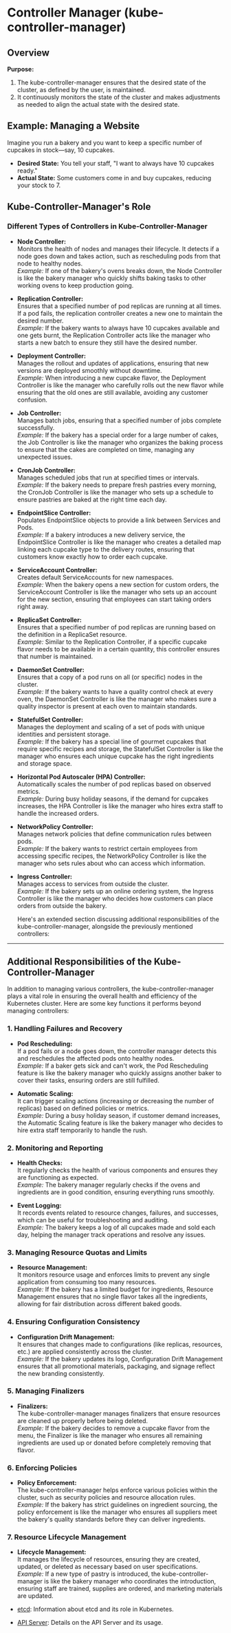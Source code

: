 # Controller Manager (kube-controller-manager)

## Overview

**Purpose:**

1. The kube-controller-manager ensures that the desired state of the cluster, as defined by the user, is maintained.
2. It continuously monitors the state of the cluster and makes adjustments as needed to align the actual state with the desired state.

## Example: Managing a Website

Imagine you run a bakery and you want to keep a specific number of cupcakes in stock—say, 10 cupcakes.

- **Desired State:** You tell your staff, "I want to always have 10 cupcakes ready."
- **Actual State:** Some customers come in and buy cupcakes, reducing your stock to 7.

## Kube-Controller-Manager's Role  

### Different Types of Controllers in Kube-Controller-Manager

- **Node Controller:**  
  Monitors the health of nodes and manages their lifecycle. It detects if a node goes down and takes action, such as rescheduling pods from that node to healthy nodes.  
  *Example:* If one of the bakery's ovens breaks down, the Node Controller is like the bakery manager who quickly shifts baking tasks to other working ovens to keep production going.

- **Replication Controller:**  
  Ensures that a specified number of pod replicas are running at all times. If a pod fails, the replication controller creates a new one to maintain the desired number.  
  *Example:* If the bakery wants to always have 10 cupcakes available and one gets burnt, the Replication Controller acts like the manager who starts a new batch to ensure they still have the desired number.

- **Deployment Controller:**  
  Manages the rollout and updates of applications, ensuring that new versions are deployed smoothly without downtime.  
  *Example:* When introducing a new cupcake flavor, the Deployment Controller is like the manager who carefully rolls out the new flavor while ensuring that the old ones are still available, avoiding any customer confusion.

- **Job Controller:**  
  Manages batch jobs, ensuring that a specified number of jobs complete successfully.  
  *Example:* If the bakery has a special order for a large number of cakes, the Job Controller is like the manager who organizes the baking process to ensure that the cakes are completed on time, managing any unexpected issues.

- **CronJob Controller:**  
  Manages scheduled jobs that run at specified times or intervals.  
  *Example:* If the bakery needs to prepare fresh pastries every morning, the CronJob Controller is like the manager who sets up a schedule to ensure pastries are baked at the right time each day.

- **EndpointSlice Controller:**  
  Populates EndpointSlice objects to provide a link between Services and Pods.  
  *Example:* If a bakery introduces a new delivery service, the EndpointSlice Controller is like the manager who creates a detailed map linking each cupcake type to the delivery routes, ensuring that customers know exactly how to order each cupcake.

- **ServiceAccount Controller:**  
  Creates default ServiceAccounts for new namespaces.  
  *Example:* When the bakery opens a new section for custom orders, the ServiceAccount Controller is like the manager who sets up an account for the new section, ensuring that employees can start taking orders right away.

- **ReplicaSet Controller:**  
  Ensures that a specified number of pod replicas are running based on the definition in a ReplicaSet resource.  
  *Example:* Similar to the Replication Controller, if a specific cupcake flavor needs to be available in a certain quantity, this controller ensures that number is maintained.

- **DaemonSet Controller:**  
  Ensures that a copy of a pod runs on all (or specific) nodes in the cluster.  
  *Example:* If the bakery wants to have a quality control check at every oven, the DaemonSet Controller is like the manager who makes sure a quality inspector is present at each oven to maintain standards.

- **StatefulSet Controller:**  
  Manages the deployment and scaling of a set of pods with unique identities and persistent storage.  
  *Example:* If the bakery has a special line of gourmet cupcakes that require specific recipes and storage, the StatefulSet Controller is like the manager who ensures each unique cupcake has the right ingredients and storage space.

- **Horizontal Pod Autoscaler (HPA) Controller:**  
  Automatically scales the number of pod replicas based on observed metrics.  
  *Example:* During busy holiday seasons, if the demand for cupcakes increases, the HPA Controller is like the manager who hires extra staff to handle the increased orders.

- **NetworkPolicy Controller:**  
  Manages network policies that define communication rules between pods.  
  *Example:* If the bakery wants to restrict certain employees from accessing specific recipes, the NetworkPolicy Controller is like the manager who sets rules about who can access which information.

- **Ingress Controller:**  
  Manages access to services from outside the cluster.  
  *Example:* If the bakery sets up an online ordering system, the Ingress Controller is like the manager who decides how customers can place orders from outside the bakery.


  Here's an extended section discussing additional responsibilities of the kube-controller-manager, alongside the previously mentioned controllers:

---

## Additional Responsibilities of the Kube-Controller-Manager

In addition to managing various controllers, the kube-controller-manager plays a vital role in ensuring the overall health and efficiency of the Kubernetes cluster. Here are some key functions it performs beyond managing controllers:

### 1. Handling Failures and Recovery

- **Pod Rescheduling:**  
  If a pod fails or a node goes down, the controller manager detects this and reschedules the affected pods onto healthy nodes.  
  *Example:* If a baker gets sick and can't work, the Pod Rescheduling feature is like the bakery manager who quickly assigns another baker to cover their tasks, ensuring orders are still fulfilled.

- **Automatic Scaling:**  
  It can trigger scaling actions (increasing or decreasing the number of replicas) based on defined policies or metrics.  
  *Example:* During a busy holiday season, if customer demand increases, the Automatic Scaling feature is like the bakery manager who decides to hire extra staff temporarily to handle the rush.

### 2. Monitoring and Reporting

- **Health Checks:**  
  It regularly checks the health of various components and ensures they are functioning as expected.  
  *Example:* The bakery manager regularly checks if the ovens and ingredients are in good condition, ensuring everything runs smoothly.

- **Event Logging:**  
  It records events related to resource changes, failures, and successes, which can be useful for troubleshooting and auditing.  
  *Example:* The bakery keeps a log of all cupcakes made and sold each day, helping the manager track operations and resolve any issues.

### 3. Managing Resource Quotas and Limits

- **Resource Management:**  
  It monitors resource usage and enforces limits to prevent any single application from consuming too many resources.  
  *Example:* If the bakery has a limited budget for ingredients, Resource Management ensures that no single flavor takes all the ingredients, allowing for fair distribution across different baked goods.

### 4. Ensuring Configuration Consistency

- **Configuration Drift Management:**  
  It ensures that changes made to configurations (like replicas, resources, etc.) are applied consistently across the cluster.  
  *Example:* If the bakery updates its logo, Configuration Drift Management ensures that all promotional materials, packaging, and signage reflect the new branding consistently.

### 5. Managing Finalizers

- **Finalizers:**  
  The kube-controller-manager manages finalizers that ensure resources are cleaned up properly before being deleted.  
  *Example:* If the bakery decides to remove a cupcake flavor from the menu, the Finalizer is like the manager who ensures all remaining ingredients are used up or donated before completely removing that flavor.

### 6. Enforcing Policies

- **Policy Enforcement:**  
  The kube-controller-manager helps enforce various policies within the cluster, such as security policies and resource allocation rules.  
  *Example:* If the bakery has strict guidelines on ingredient sourcing, the policy enforcement is like the manager who ensures all suppliers meet the bakery's quality standards before they can deliver ingredients.

### 7. Resource Lifecycle Management

- **Lifecycle Management:**  
  It manages the lifecycle of resources, ensuring they are created, updated, or deleted as necessary based on user specifications.  
  *Example:* If a new type of pastry is introduced, the kube-controller-manager is like the bakery manager who coordinates the introduction, ensuring staff are trained, supplies are ordered, and marketing materials are updated.



- [etcd](./etcd.md): Information about etcd and its role in Kubernetes.
- [API Server](./api_server.md): Details on the API Server and its usage.